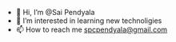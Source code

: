 - 👋 Hi, I’m @Sai Pendyala
- 👀 I’m interested in learning new technoligies
- 📫 How to reach me spcpendyala@gmail.com

<!---
spcpendyala/spcpendyala is a ✨ special ✨ repository because its `README.md` (this file) appears on your GitHub profile.
You can click the Preview link to take a look at your changes.
--->
